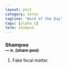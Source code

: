 ```yaml
---
layout: post
category: terms
tagline: "Word of the Day"
tags: [alpha_s]
term: shampoo
---
```


<h3>Shampoo<br/> <small>&mdash; n. (sham<span>&middot;</span>poo)</small></h3>
<p><ol><li>Fake fecal matter.</li>
</ol></p>
